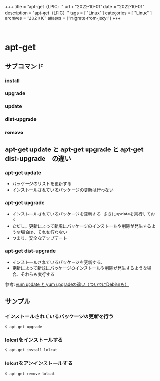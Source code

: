 +++
title = "apt-get（LPIC）"
url = "2022-10-01"
date = "2022-10-01"
description = "apt-get（LPIC）"
tags = [
  "Linux"
]
categories = [
  "Linux"
]
archives = "2021/10"
aliases = ["migrate-from-jekyl"]
+++

<br>

# apt-get

## サブコマンド

### install

### upgrade

### update

### dist-upgrade

### remove



## apt-get update と apt-get upgrade と apt-get dist-upgrade　の違い

### apt-get update

- パッケージのリストを更新する
- インストールされているパッケージの更新は行わない

### apt-get upgrade

- インストールされているパッケージを更新する. さきにupdateを実行しておく
- ただし、更新によって新規にパッケージのインストールや削除が発生するような場合は、それを行わない
- つまり、安全なアップデート

### apt-get dist-upgrade

- インストールされているパッケージを更新する.
- 更新によって新規にパッケージのインストールや削除が発生するような場合、それらも実行する

参考: [yum update と yum upgradeの違い（ついでにDebianも）](https://qiita.com/aki3061/items/4e0597505097538b6e2c)


## サンプル

### インストールされているパッケージの更新を行う

```
$ apt-get upgrade
```

### lolcatをインストールする

```
$ apt-get install lolcat
```

### lolcatをアンインストールする

```
$ apt-get remove lolcat
```
